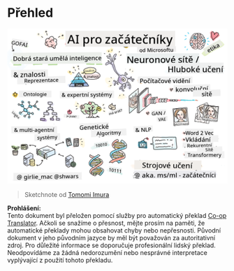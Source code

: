 <!--
CO_OP_TRANSLATOR_METADATA:
{
  "original_hash": "5fef1a0b22498d7188959e2a2cb08af7",
  "translation_date": "2025-08-25T21:23:00+00:00",
  "source_file": "lessons/README.md",
  "language_code": "cs"
}
-->
# Přehled

![Přehled v kresbě](../../../translated_images/ai-overview.0857791951d19500d0ef8b803d77110c738dcafc52306e6d68724742cd4af167.cs.png)

> Sketchnote od [Tomomi Imura](https://twitter.com/girlie_mac)

**Prohlášení:**  
Tento dokument byl přeložen pomocí služby pro automatický překlad [Co-op Translator](https://github.com/Azure/co-op-translator). Ačkoli se snažíme o přesnost, mějte prosím na paměti, že automatické překlady mohou obsahovat chyby nebo nepřesnosti. Původní dokument v jeho původním jazyce by měl být považován za autoritativní zdroj. Pro důležité informace se doporučuje profesionální lidský překlad. Neodpovídáme za žádná nedorozumění nebo nesprávné interpretace vyplývající z použití tohoto překladu.